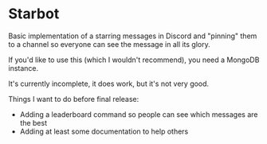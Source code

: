 # Starbot

Basic implementation of a starring messages in Discord and "pinning" them to a channel so everyone can see the message in all its glory.

If you'd like to use this (which I wouldn't recommend), you need a MongoDB instance.

It's currently incomplete, it does work, but it's not very good.

Things I want to do before final release:

- Adding a leaderboard command so people can see which messages are the best
- Adding at least some documentation to help others